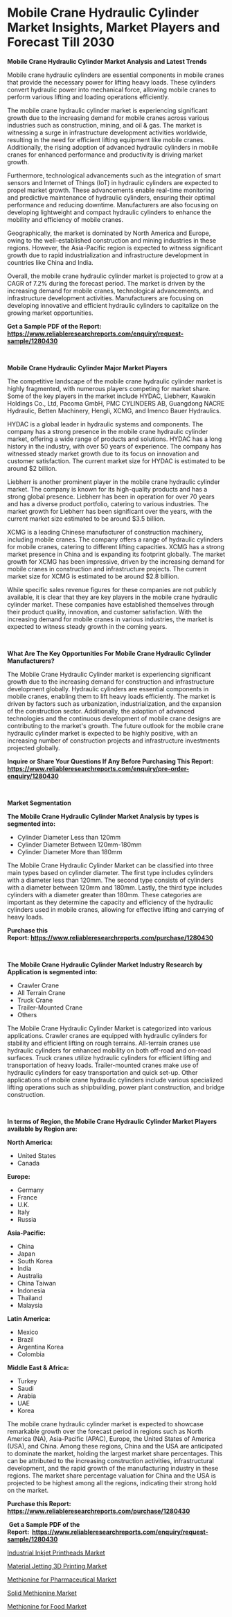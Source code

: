 <p><h1>Mobile Crane Hydraulic Cylinder Market Insights, Market Players and Forecast Till 2030</h1></p><p><strong>Mobile Crane Hydraulic Cylinder Market Analysis and Latest Trends</strong></p>
<p><p>Mobile crane hydraulic cylinders are essential components in mobile cranes that provide the necessary power for lifting heavy loads. These cylinders convert hydraulic power into mechanical force, allowing mobile cranes to perform various lifting and loading operations efficiently.</p><p>The mobile crane hydraulic cylinder market is experiencing significant growth due to the increasing demand for mobile cranes across various industries such as construction, mining, and oil & gas. The market is witnessing a surge in infrastructure development activities worldwide, resulting in the need for efficient lifting equipment like mobile cranes. Additionally, the rising adoption of advanced hydraulic cylinders in mobile cranes for enhanced performance and productivity is driving market growth.</p><p>Furthermore, technological advancements such as the integration of smart sensors and Internet of Things (IoT) in hydraulic cylinders are expected to propel market growth. These advancements enable real-time monitoring and predictive maintenance of hydraulic cylinders, ensuring their optimal performance and reducing downtime. Manufacturers are also focusing on developing lightweight and compact hydraulic cylinders to enhance the mobility and efficiency of mobile cranes.</p><p>Geographically, the market is dominated by North America and Europe, owing to the well-established construction and mining industries in these regions. However, the Asia-Pacific region is expected to witness significant growth due to rapid industrialization and infrastructure development in countries like China and India.</p><p>Overall, the mobile crane hydraulic cylinder market is projected to grow at a CAGR of 7.2% during the forecast period. The market is driven by the increasing demand for mobile cranes, technological advancements, and infrastructure development activities. Manufacturers are focusing on developing innovative and efficient hydraulic cylinders to capitalize on the growing market opportunities.</p></p>
<p><strong>Get a Sample PDF of the Report:&nbsp; <a href="https://www.reliableresearchreports.com/enquiry/request-sample/1280430">https://www.reliableresearchreports.com/enquiry/request-sample/1280430</a></strong></p>
<p>&nbsp;</p>
<p><strong>Mobile Crane Hydraulic Cylinder Major Market Players</strong></p>
<p><p>The competitive landscape of the mobile crane hydraulic cylinder market is highly fragmented, with numerous players competing for market share. Some of the key players in the market include HYDAC, Liebherr, Kawakin Holdings Co., Ltd, Pacoma GmbH, PMC CYLINDERS AB, Guangdong NACRE Hydraulic, Betten Machinery, Hengli, XCMG, and Imenco Bauer Hydraulics.</p><p>HYDAC is a global leader in hydraulic systems and components. The company has a strong presence in the mobile crane hydraulic cylinder market, offering a wide range of products and solutions. HYDAC has a long history in the industry, with over 50 years of experience. The company has witnessed steady market growth due to its focus on innovation and customer satisfaction. The current market size for HYDAC is estimated to be around $2 billion.</p><p>Liebherr is another prominent player in the mobile crane hydraulic cylinder market. The company is known for its high-quality products and has a strong global presence. Liebherr has been in operation for over 70 years and has a diverse product portfolio, catering to various industries. The market growth for Liebherr has been significant over the years, with the current market size estimated to be around $3.5 billion.</p><p>XCMG is a leading Chinese manufacturer of construction machinery, including mobile cranes. The company offers a range of hydraulic cylinders for mobile cranes, catering to different lifting capacities. XCMG has a strong market presence in China and is expanding its footprint globally. The market growth for XCMG has been impressive, driven by the increasing demand for mobile cranes in construction and infrastructure projects. The current market size for XCMG is estimated to be around $2.8 billion.</p><p>While specific sales revenue figures for these companies are not publicly available, it is clear that they are key players in the mobile crane hydraulic cylinder market. These companies have established themselves through their product quality, innovation, and customer satisfaction. With the increasing demand for mobile cranes in various industries, the market is expected to witness steady growth in the coming years.</p></p>
<p>&nbsp;</p>
<p><strong>What Are The Key Opportunities For Mobile Crane Hydraulic Cylinder Manufacturers?</strong></p>
<p><p>The Mobile Crane Hydraulic Cylinder market is experiencing significant growth due to the increasing demand for construction and infrastructure development globally. Hydraulic cylinders are essential components in mobile cranes, enabling them to lift heavy loads efficiently. The market is driven by factors such as urbanization, industrialization, and the expansion of the construction sector. Additionally, the adoption of advanced technologies and the continuous development of mobile crane designs are contributing to the market's growth. The future outlook for the mobile crane hydraulic cylinder market is expected to be highly positive, with an increasing number of construction projects and infrastructure investments projected globally.</p></p>
<p><strong>Inquire or Share Your Questions If Any Before Purchasing This Report: <a href="https://www.reliableresearchreports.com/enquiry/pre-order-enquiry/1280430">https://www.reliableresearchreports.com/enquiry/pre-order-enquiry/1280430</a></strong></p>
<p>&nbsp;</p>
<p><strong>Market Segmentation</strong></p>
<p><strong>The Mobile Crane Hydraulic Cylinder Market Analysis by types is segmented into:</strong></p>
<p><ul><li>Cylinder Diameter Less than 120mm</li><li>Cylinder Diameter Between 120mm-180mm</li><li>Cylinder Diameter More than 180mm</li></ul></p>
<p><p>The Mobile Crane Hydraulic Cylinder Market can be classified into three main types based on cylinder diameter. The first type includes cylinders with a diameter less than 120mm. The second type consists of cylinders with a diameter between 120mm and 180mm. Lastly, the third type includes cylinders with a diameter greater than 180mm. These categories are important as they determine the capacity and efficiency of the hydraulic cylinders used in mobile cranes, allowing for effective lifting and carrying of heavy loads.</p></p>
<p><strong>Purchase this Report:&nbsp;<a href="https://www.reliableresearchreports.com/purchase/1280430">https://www.reliableresearchreports.com/purchase/1280430</a></strong></p>
<p>&nbsp;</p>
<p><strong>The Mobile Crane Hydraulic Cylinder Market Industry Research by Application is segmented into:</strong></p>
<p><ul><li>Crawler Crane</li><li>All Terrain Crane</li><li>Truck Crane</li><li>Trailer-Mounted Crane</li><li>Others</li></ul></p>
<p><p>The Mobile Crane Hydraulic Cylinder Market is categorized into various applications. Crawler cranes are equipped with hydraulic cylinders for stability and efficient lifting on rough terrains. All-terrain cranes use hydraulic cylinders for enhanced mobility on both off-road and on-road surfaces. Truck cranes utilize hydraulic cylinders for efficient lifting and transportation of heavy loads. Trailer-mounted cranes make use of hydraulic cylinders for easy transportation and quick set-up. Other applications of mobile crane hydraulic cylinders include various specialized lifting operations such as shipbuilding, power plant construction, and bridge construction.</p></p>
<p>&nbsp;</p>
<p><strong>In terms of Region, the Mobile Crane Hydraulic Cylinder Market Players available by Region are:</strong></p>
<p>
    <p> <strong> North America: </strong>
        <ul>
            <li>United States</li>
            <li>Canada</li>
        </ul>
        </p> 
    <p> <strong> Europe: </strong>
        <ul>
            <li>Germany</li>
            <li>France</li>
            <li>U.K.</li>
            <li>Italy</li>
            <li>Russia</li>
        </ul>
        </p> 
    <p> <strong> Asia-Pacific: </strong>
        <ul>
            <li>China</li>
            <li>Japan</li>
            <li>South Korea</li>
            <li>India</li>
            <li>Australia</li>
            <li>China Taiwan</li>
            <li>Indonesia</li>
            <li>Thailand</li>
            <li>Malaysia</li>
        </ul>
        </p> 
    <p> <strong> Latin America: </strong>
        <ul>
            <li>Mexico</li>
            <li>Brazil</li>
            <li>Argentina Korea</li>
            <li>Colombia</li>
        </ul>
        </p> 
    <p> <strong> Middle East & Africa: </strong>
        <ul>
            <li>Turkey</li>
            <li>Saudi</li>
            <li>Arabia</li>
            <li>UAE</li>
            <li>Korea</li>
        </ul>
    </p>
    </p>
<p><p>The mobile crane hydraulic cylinder market is expected to showcase remarkable growth over the forecast period in regions such as North America (NA), Asia-Pacific (APAC), Europe, the United States of America (USA), and China. Among these regions, China and the USA are anticipated to dominate the market, holding the largest market share percentages. This can be attributed to the increasing construction activities, infrastructural development, and the rapid growth of the manufacturing industry in these regions. The market share percentage valuation for China and the USA is projected to be highest among all the regions, indicating their strong hold on the market.</p></p>
<p><strong>Purchase this Report: <a href="https://www.reliableresearchreports.com/purchase/1280430">https://www.reliableresearchreports.com/purchase/1280430</a></strong></p>
<p>&nbsp;<strong>Get a Sample PDF of the Report:&nbsp;&nbsp;<a href="https://www.reliableresearchreports.com/enquiry/request-sample/1280430">https://www.reliableresearchreports.com/enquiry/request-sample/1280430</a></strong></p>
<p><strong></strong></p>
<p><p><a href="https://medium.com/@janbogisich/industrial-inkjet-printheads-market-size-growth-forecast-2023-2030-06c4a45a271b">Industrial Inkjet Printheads Market</a></p><p><a href="https://medium.com/@sink.pay.sand/material-jetting-3d-printing-market-size-growth-forecast-2023-2030-8ed046bcb366">Material Jetting 3D Printing Market</a></p><p><a href="https://www.linkedin.com/pulse/methionine-pharmaceutical-market-research-report-unlocks-analysis/">Methionine for Pharmaceutical Market</a></p><p><a href="https://www.linkedin.com/pulse/solid-methionine-market-size-growth-forecast-from-2023-/">Solid Methionine Market</a></p><p><a href="https://www.linkedin.com/pulse/decoding-methionine-food-market-deep-dive-latest-trends-segmentation/">Methionine for Food Market</a></p></p>
